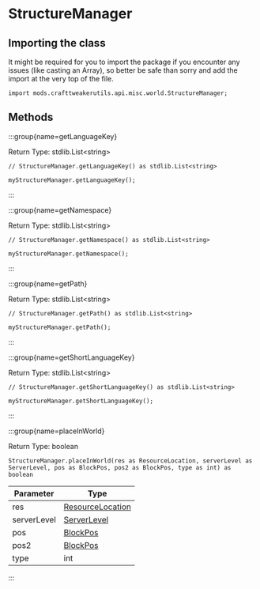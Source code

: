 # StructureManager

## Importing the class

It might be required for you to import the package if you encounter any issues (like casting an Array), so better be safe than sorry and add the import at the very top of the file.
```zenscript
import mods.crafttweakerutils.api.misc.world.StructureManager;
```


## Methods

:::group{name=getLanguageKey}

Return Type: stdlib.List&lt;string&gt;

```zenscript
// StructureManager.getLanguageKey() as stdlib.List<string>

myStructureManager.getLanguageKey();
```

:::

:::group{name=getNamespace}

Return Type: stdlib.List&lt;string&gt;

```zenscript
// StructureManager.getNamespace() as stdlib.List<string>

myStructureManager.getNamespace();
```

:::

:::group{name=getPath}

Return Type: stdlib.List&lt;string&gt;

```zenscript
// StructureManager.getPath() as stdlib.List<string>

myStructureManager.getPath();
```

:::

:::group{name=getShortLanguageKey}

Return Type: stdlib.List&lt;string&gt;

```zenscript
// StructureManager.getShortLanguageKey() as stdlib.List<string>

myStructureManager.getShortLanguageKey();
```

:::

:::group{name=placeInWorld}

Return Type: boolean

```zenscript
StructureManager.placeInWorld(res as ResourceLocation, serverLevel as ServerLevel, pos as BlockPos, pos2 as BlockPos, type as int) as boolean
```

|  Parameter  |                            Type                            |
|-------------|------------------------------------------------------------|
| res         | [ResourceLocation](/vanilla/api/resource/ResourceLocation) |
| serverLevel | [ServerLevel](/mods/sixikutils/utils/world/ServerLevel)    |
| pos         | [BlockPos](/vanilla/api/util/math/BlockPos)                |
| pos2        | [BlockPos](/vanilla/api/util/math/BlockPos)                |
| type        | int                                                        |


:::


